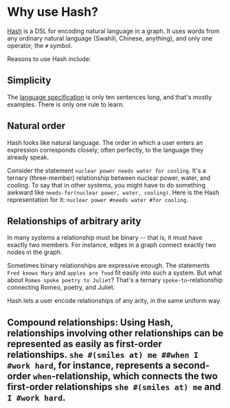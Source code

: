 # Why use Hash?

[Hash](the-hash-language.md) is a DSL for encoding natural language in a graph. It uses words from any ordinary natural language (Swahili, Chinese, anything), and only one operator, the `#` symbol. 

Reasons to use Hash include:

## Simplicity
The [language specification](the-hash-language.md) is only ten sentences long, and that's mostly examples. There is only one rule to learn.

## Natural order
Hash looks like natural language. The order in which a user enters an expression corresponds closely, often perfectly, to the language they already speak.

Consider the statement `nuclear power needs water for cooling`. It's a ternary (three-member) relationship between nuclear power, water, and cooling. To say that in other systems, you might have to do something awkward like `needs-for(nuclear power, water, cooling)`. Here is the Hash representation for it: `nuclear power #needs water #for cooling`.

## Relationships of arbitrary arity
In many systems a relationship must be binary -- that is, it must have exactly two members. For instance, edges in a graph connect exactly two nodes in the graph.

Sometimes binary relationships are expressive enough. The statements `Fred knows Mary` and `apples are food` fit easily into such a system. But what about `Romeo spoke poetry to Juliet`? That's a ternary `spoke-to`-relationship connecting Romeo, poetry, and Juliet.

Hash lets a user encode relationships of any arity, in the same uniform way.

## Compound relationships: Using Hash, relationships involving other relationships can be represented as easily as first-order relationships. `she #(smiles at) me ##when I #work hard`, for instance, represents a second-order `when`-relationship, which connects the two first-order relationships `she #(smiles at) me` and `I #work hard`.
